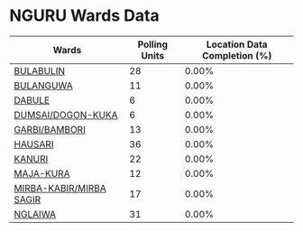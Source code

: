 
# NGURU Wards Data

| Wards | Polling Units | Location Data Completion (%) |
| ---- | ----- | ------- |
| [BULABULIN](./wards/19451-bulabulin) | 28 | 0.00% |
| [BULANGUWA](./wards/19452-bulanguwa) | 11 | 0.00% |
| [DABULE](./wards/19453-dabule) | 6 | 0.00% |
| [DUMSAI/DOGON-KUKA](./wards/19454-dumsai/dogon-kuka) | 6 | 0.00% |
| [GARBI/BAMBORI](./wards/19455-garbi/bambori) | 13 | 0.00% |
| [HAUSARI](./wards/19456-hausari) | 36 | 0.00% |
| [KANURI](./wards/19457-kanuri) | 22 | 0.00% |
| [MAJA-KURA](./wards/19458-maja-kura) | 12 | 0.00% |
| [MIRBA-KABIR/MIRBA SAGIR](./wards/19459-mirba-kabir/mirba-sagir) | 17 | 0.00% |
| [NGLAIWA](./wards/19460-nglaiwa) | 31 | 0.00% |




